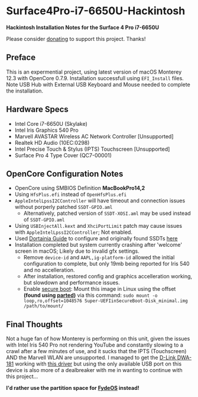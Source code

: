 # Surface4Pro-i7-6650U-Hackintosh
**Hackintosh Installation Notes for the Surface 4 Pro i7-6650U**

Please consider [donating](https://paypal.me/djouija) to support this project. Thanks!

## Preface
This is an expermential project, using latest version of macOS Monterey 12.3 with OpenCore 0.7.9.
Installation successfull using `EFI_Install` files.
Note USB Hub with External USB Keyboard and Mouse needed to complete the installation.

## Hardware Specs
- Intel Core i7-6650U (Skylake)
- Intel Iris Graphics 540 Pro
- Marvell AVASTAR Wireless AC Network Controller [Unsupported]
- Realtek HD Audio (10EC:0298)
- Intel Precise Touch & Stylus (IPTS) Touchscreen [Unsupported]
- Surface Pro 4 Type Cover (QC7-00001)

## OpenCore Configuration Notes
- OpenCore using SMBIOS Definition **MacBookPro14,2** 
- Using `HfsPlus.efi` instead of `OpenHfsPlus.efi`
- `AppleIntelLpssI2CController` will have timeout and connection issues without porperly patched `SSDT-GPIO.aml`
  - Alternatively, patched version of `SSDT-XOSI.aml` may be used instead of `SSDT-GPIO.aml`
- Using `USBInjectAll.kext` and `XhciPortLimit` patch may cause issues with `AppleIntelLpssI2CController`; Not enabled.
- Used [Dortainia Guide](https://dortania.github.io/OpenCore-Install-Guide/config-laptop.plist/skylake.html) to configure and originally found SSDTs [here](https://dsdt-database.monster/surface-pro-4-core-i7-opencore/)
- Installation completed but system currently crashing after 'welcome' screen in macOS; Likely due to invalid gfx settings.
  - Remove `device-id` and `AAPL,ig-platform-id` allowed the initial configuration to complete, but only 19mb being reported for Iris 540 and no accelleration.
  - After installation, restored config and graphics accelleration working, but slowdown and performance issues.
  - Enable [secure boot](https://github.com/badstorm/surface-pro-7-opencore/blob/master/SecureBoot.With.Grub.md): Mount this image in Linux using the offset __(found using [parted](https://askubuntu.com/a/236284))__ via this command: `sudo mount -o loop,ro,offset=1048576 Super-UEFIinSecureBoot-Disk_minimal.img /path/to/mount/`


## Final Thoughts
Not a huge fan of how Monterey is performing on this unit, given the issues with Intel Iris 540 Pro not rendering YouTube and constantly slowing to a crawl after a few minutes of use, and it sucks that the IPTS (Touchscreen) AND the Marvell WLAN are unsupported.   I managed to get the [D-Link DWA-181](https://www.bestbuy.ca/en-ca/product/d-link-ac1300-wi-fi-dual-band-usb-adapter-dwa-181/13579247) working with [this driver](https://github.com/chris1111/Wireless-USB-OC-Big-Sur-Adapter) but using the only available USB port on this device is also more of a dealbreaker with me in wanting to continue with this project...  

**I'd rather use the partition space for [FydeOS](https://fydeos.io/download/device/surface-pro4) instead!**
